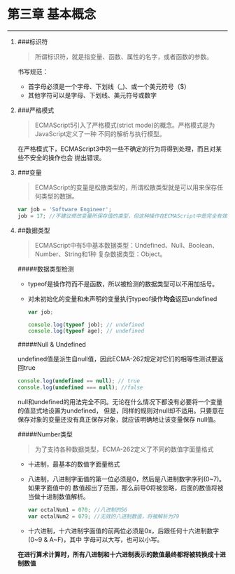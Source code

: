 # 第三章 基本概念
---

1. ###标识符
    >所谓标识符，就是指变量、函数、属性的名字，或者函数的参数。
    
    书写规范：
    - 首字母必须是一个字母、下划线（_)、或一个美元符号（$）
    - 其他字符可以是字母、下划线、美元符号或数字
    
2. ###严格模式
    >ECMAScript5引入了严格模式(strict mode)的概念。严格模式是为JavaScript定义了一种
    不同的解析与执行模型。
    
    在严格模式下，ECMAScript3中的一些不确定的行为将得到处理，而且对某些不安全的操作也会
    抛出错误。
    
3. ###变量
    >ECMAScript的变量是松散类型的，所谓松散类型就是可以用来保存任何类型的数据。
    
    ```javascript
    var job = 'Software Engineer';
    job = 17; //不建议修改变量所保存值的类型，但这种操作在ECMAScript中是完全有效的
    ```    
4. ##数据类型
    >ECMAScript中有5中基本数据类型：Undefined、Null、Boolean、Number、String和1种
    复杂数据类型：Object。
    
    #####数据类型检测
    
    - typeof是操作符而不是函数，所以被检测的数据类型可以不用加括号。
    
    - 对未初始化的变量和未声明的变量执行typeof操作**均会**返回undefined
    
       ```javascript
       var job;
       
       console.log(typeof job); // undefined
       console.log(typeof age); // undefined
       ```
        
    #####Null & Undefined
                
    undefined值是派生自null值，因此ECMA-262规定对它们的相等性测试要返回true

    ```javascript
    console.log(undefined == null); // true
    console.log(undefined === null); //false
    ```                    
    
    null和undefined的用法完全不同。无论在什么情况下都没有必要将一个变量的值显式地设置为undefined，
    但是，同样的规则对null却不适用。只要意在保存对象的变量还没有真正保存对象，就应该明确地让该变量保存
    null值。
    
    #####Number类型
    
    >为了支持各种数据类型，ECMA-262定义了不同的数值字面量格式
    
    - 十进制，最基本的数值字面量格式
    - 八进制，八进制字面值的第一位必须是0，然后是八进制数字序列(0~7)。如果字面值中的
    数值超出了范围，那么前导0将被忽略，后面的数值将被当做十进制数值解析。

        ```javascript
        var octalNum1 = 070; //八进制的56
        var octalNum2 = 079; //无效的八进制数值，将被解析为79
        ```    

    - 十六进制，十六进制字面值的前两位必须是0x，后跟任何十六进制数字(0~9 & A~F)，其中
      字母可以大写，也可以小写。
      
    **在进行算术计算时，所有八进制和十六进制表示的数值最终都将被转换成十进制数值**
